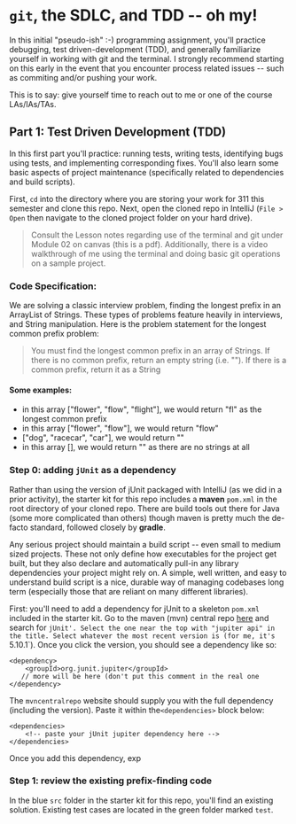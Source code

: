 # `git`, the SDLC, and TDD -- oh my!

In this initial "pseudo-ish" :-) programming assignment, you'll practice debugging, test driven-development (TDD), and generally familiarize yourself in working with git and the terminal. I strongly recommend starting on this early in the event that you encounter process related issues -- such as commiting and/or pushing your work. 

This is to say: give yourself time to reach out to me or one of the course LAs/IAs/TAs.

## Part 1: Test Driven Development (TDD)

In this first part you'll practice: running tests, writing tests, identifying bugs using tests, and implementing corresponding fixes. You'll also learn some basic aspects of project maintenance (specifically related to dependencies and build scripts).

First, `cd` into the directory where you are storing your work for 311 this semester and clone this repo. Next, open the cloned repo in IntelliJ (`File > Open` then navigate to the cloned project folder on your hard drive). 

> Consult the Lesson notes regarding use of the terminal and git under Module 02 on canvas (this is a pdf). Additionally, there is a video walkthrough of me using the terminal and doing basic git operations on a sample project.

### Code Specification:

We are solving a classic interview problem, finding the longest prefix in an ArrayList of Strings. These types of problems feature heavily in interviews, and String manipulation. Here is the problem statement for the longest common prefix problem:

> You must find the longest common prefix in an array of Strings. If there is no common prefix, return an empty string (i.e. ""). If there is a common prefix, return it as a String

#### Some examples:

- in this array ["flower", "flow", "flight"], we would return "fl" as the longest common prefix
- in this array ["flower", "flow"], we would return "flow"
- ["dog", "racecar", "car"], we would return ""
- in this array [], we would return "" as there are no strings at all

### Step 0: adding `jUnit` as a dependency

Rather than using the version of jUnit packaged with IntelliJ (as we did in a prior activity), the starter kit for this repo includes a **maven** `pom.xml` in the root directory of your cloned repo. There are build tools out there for Java (some more complicated than others) though maven is pretty much the de-facto standard, followed closely by **gradle**. 

Any serious project should maintain a build script -- even small to medium sized projects. These not only define how executables for the project get built, but they also declare and automatically pull-in any library dependencies your project might rely on. A simple, well written, and easy to understand build script is a nice, durable way of managing codebases long term (especially those that are reliant on many different libraries). 

First: you'll need to add a dependency for jUnit to a skeleton `pom.xml` included in the starter kit. Go to the maven (mvn) central repo [here](https://mvnrepository.com/) and search for `jUnit'. Select the one near the top with "jupiter api" in the title. Select whatever the most recent version is (for me, it's `5.10.1`). Once you click the version, you should see a dependency like so:

```
<dependency>
    <groupId>org.junit.jupiter</groupId>
   // more will be here (don't put this comment in the real one
</dependency>
```
The `mvncentralrepo` website should supply you with the full dependency (including the version). Paste it within the`<dependencies>` block below:

```
<dependencies>
    <!-- paste your jUnit jupiter dependency here -->
</dependencies>
```

Once you add this dependency, exp

### Step 1: review the existing prefix-finding code

In the blue `src` folder in the starter kit for this repo, you'll find an existing solution. Existing test cases are located in the green folder marked `test`.
